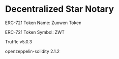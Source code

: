 # Decentralized Star Notary

ERC-721 Token Name: Zuowen Token

ERC-721 Token Symbol: ZWT

Truffle v5.0.3

openzeppelin-solidity 2.1.2